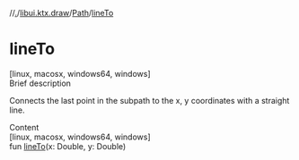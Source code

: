 //[.](../../index.md)/[libui.ktx.draw](../index.md)/[Path](index.md)/[lineTo](line-to.md)



# lineTo  
[linux, macosx, windows64, windows]  
Brief description  


Connects the last point in the subpath to the x, y coordinates with a straight line.

  
  
  
Content  
[linux, macosx, windows64, windows]  
fun [lineTo](line-to.md)(x: Double, y: Double)  



